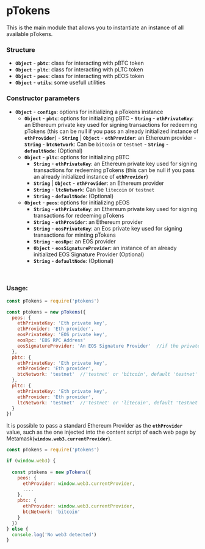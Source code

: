 # pTokens


This is the main module that allows you to instantiate an instance of all available pTokens.

### Structure
- __`Object`__ - __`pbtc`__: class for interacting with pBTC token
- __`Object`__ - __`pltc`__: class for interacting with pLTC token
- __`Object`__ - __`peos`__: class for interacting with pEOS token
- __`Object`__ - __`utils`__: some usefull utilities

### Constructor parameters
- __`Object`__ - __`configs`__: options for initializing a pTokens instance
    - __`Object`__ - __`pbtc`__: options for initializing pBTC
          - __`String`__ - __`ethPrivateKey`__: an Ethereum private key used for signing transactions for redeeming pTokens (this can be null if you pass an already initialized instance of __`ethProvider`__)
          - __`String`__ | __`Object`__ - __`ethProvider`__: an Ethereum provider 
          - __`String`__ - __`btcNetwork`__: Can be `bitcoin` or `testnet`
          - __`String`__ - __`defaultNode`__: (Optional)
     - __`Object`__ - __`pltc`__: options for initializing pBTC
          - __`String`__ - __`ethPrivateKey`__: an Ethereum private key used for signing transactions for redeeming pTokens (this can be null if you pass an already initialized instance of __`ethProvider`__)
          - __`String`__ | __`Object`__ - __`ethProvider`__: an Ethereum provider 
          - __`String`__ - __`ltcNetwork`__: Can be `litecoin` or `testnet`
          - __`String`__ - __`defaultNode`__: (Optional)
    - __`Object`__ - __`peos`__: options for initializing pEOS
        - __`String`__ - __`ethPrivateKey`__: an Ethereum private key used for signing transactions for redeeming pTokens
        - __`String`__ - __`ethProvider`__: an Ethereum provider
        - __`String`__ - __`eosPrivateKey`__: an Eos private key used for signing transactions for minting pTokens
        - __`String`__ - __`eosRpc`__: an EOS provider
        - __`Object`__ - __`eosSignatureProvider`__: an instance of an already initialized EOS Signature Provider (Optional)
        - __`String`__ - __`defaultNode`__: (Optional)

&nbsp;

### Usage: 

```js
const pTokens = require('ptokens')

const ptokens = new pTokens({
  peos: {
    ethPrivateKey: 'Eth private key',
    ethProvider: 'Eth provider',
    eosPrivateKey: 'EOS private key',
    eosRpc: 'EOS RPC Address'
    eosSignatureProvider: 'An EOS Signature Provider'  //if the private key is not passed
  },
  pbtc: {
    ethPrivateKey: 'Eth private key',
    ethProvider: 'Eth provider',
    btcNetwork: 'testnet'  //'testnet' or 'bitcoin', default 'testnet'
  },
  pltc: {
    ethPrivateKey: 'Eth private key',
    ethProvider: 'Eth provider',
    ltcNetwork: 'testnet'  //'testnet' or 'litecoin', default 'testnet'
  }
})
```
It is possible to pass a standard Ethereum Provider as the __`ethProvider`__ value, such as the one injected 
into the content script of each web page by Metamask(__`window.web3.currentProvider`__).

```js
const pTokens = require('ptokens')

if (window.web3) {
  
  const ptokens = new pTokens({
    peos: {
      ethProvider: window.web3.currentProvider,
      ....
    },
    pbtc: {
      ethProvider: window.web3.currentProvider,
      btcNetwork: 'bitcoin'
    }
  })
} else {
  console.log('No web3 detected')
}
```